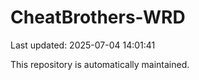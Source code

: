 # CheatBrothers-WRD

Last updated: 2025-07-04 14:01:41

This repository is automatically maintained.
